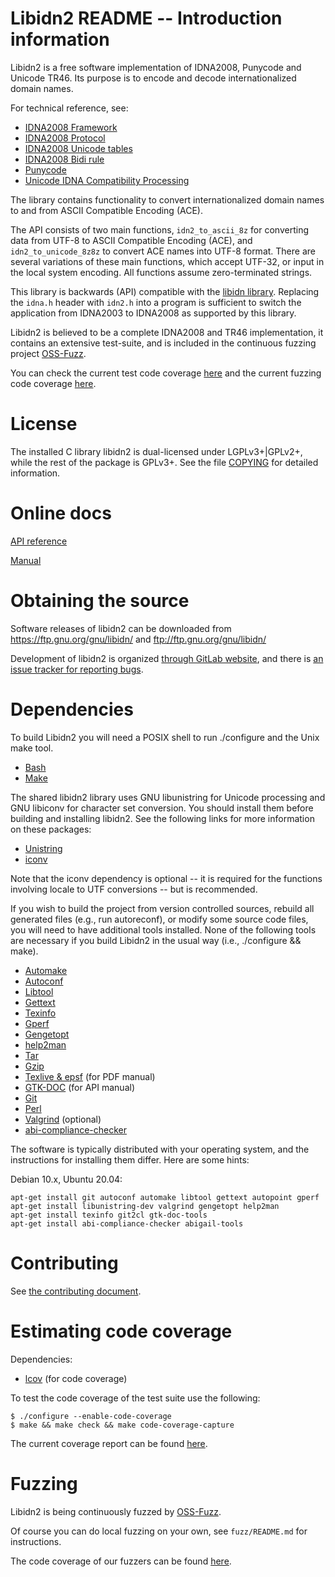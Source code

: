 # Libidn2 README -- Introduction information

Libidn2 is a free software implementation of IDNA2008, Punycode and
Unicode TR46.  Its purpose is to encode and decode internationalized
domain names.

For technical reference, see:

 * [IDNA2008 Framework](https://tools.ietf.org/html/rfc5890)
 * [IDNA2008 Protocol](https://tools.ietf.org/html/rfc5891)
 * [IDNA2008 Unicode tables](https://tools.ietf.org/html/rfc5892)
 * [IDNA2008 Bidi rule](https://tools.ietf.org/html/rfc5893)
 * [Punycode](https://tools.ietf.org/html/rfc3492)
 * [Unicode IDNA Compatibility Processing](https://www.unicode.org/reports/tr46/)

The library contains functionality to convert internationalized domain
names to and from ASCII Compatible Encoding (ACE).

The API consists of two main functions, `idn2_to_ascii_8z` for
converting data from UTF-8 to ASCII Compatible Encoding (ACE), and
`idn2_to_unicode_8z8z` to convert ACE names into UTF-8 format. There
are several variations of these main functions, which accept UTF-32,
or input in the local system encoding. All functions assume
zero-terminated strings.

This library is backwards (API) compatible with the [libidn
library](https://www.gnu.org/software/libidn/).  Replacing the
`idna.h` header with `idn2.h` into a program is sufficient to switch
the application from IDNA2003 to IDNA2008 as supported by this
library.

Libidn2 is believed to be a complete IDNA2008 and TR46 implementation,
it contains an extensive test-suite, and is included in the continuous
fuzzing project
[OSS-Fuzz](https://bugs.chromium.org/p/oss-fuzz/issues/list?q=libidn2).

You can check the current test code coverage
[here](https://libidn.gitlab.io/libidn2/coverage/index.html) and the
current fuzzing code coverage
[here](https://libidn.gitlab.io/libidn2/fuzz-coverage/index.html).


# License

The installed C library libidn2 is dual-licensed under LGPLv3+|GPLv2+,
while the rest of the package is GPLv3+.  See the file
[COPYING](COPYING) for detailed information.


# Online docs

[API reference](https://libidn.gitlab.io/libidn2/reference/api-index-full.html)

[Manual](https://libidn.gitlab.io/libidn2/manual/libidn2.html)


# Obtaining the source

Software releases of libidn2 can be downloaded from
https://ftp.gnu.org/gnu/libidn/ and ftp://ftp.gnu.org/gnu/libidn/

Development of libidn2 is organized [through GitLab
website](https://gitlab.com/libidn/libidn2), and there is [an issue
tracker for reporting bugs](https://gitlab.com/libidn/libidn2/issues).


# Dependencies

To build Libidn2 you will need a POSIX shell to run ./configure and
the Unix make tool.

 * [Bash](https://www.gnu.org/software/bash/)
 * [Make](https://www.gnu.org/software/make/)

The shared libidn2 library uses GNU libunistring for Unicode
processing and GNU libiconv for character set conversion.  You should
install them before building and installing libidn2.  See the
following links for more information on these packages:

 * [Unistring](https://www.gnu.org/software/libunistring/)
 * [iconv](https://www.gnu.org/software/libiconv/)

Note that the iconv dependency is optional -- it is required for the
functions involving locale to UTF conversions -- but is recommended.

If you wish to build the project from version controlled sources,
rebuild all generated files (e.g., run autoreconf), or modify some
source code files, you will need to have additional tools installed.
None of the following tools are necessary if you build Libidn2 in the
usual way (i.e., ./configure && make).

 * [Automake](https://www.gnu.org/software/automake/)
 * [Autoconf](https://www.gnu.org/software/autoconf/)
 * [Libtool](https://www.gnu.org/software/libtool/)
 * [Gettext](https://www.gnu.org/software/gettext/)
 * [Texinfo](https://www.gnu.org/software/texinfo/)
 * [Gperf](https://www.gnu.org/software/gperf/)
 * [Gengetopt](https://www.gnu.org/software/gengetopt/)
 * [help2man](https://www.gnu.org/software/help2man/)
 * [Tar](https://www.gnu.org/software/tar/)
 * [Gzip](https://www.gnu.org/software/gzip/)
 * [Texlive & epsf](https://www.tug.org/texlive/) (for PDF manual)
 * [GTK-DOC](https://www.gtk.org/gtk-doc/) (for API manual)
 * [Git](https://git-scm.com/)
 * [Perl](https://www.cpan.org/)
 * [Valgrind](https://valgrind.org/) (optional)
 * [abi-compliance-checker](https://github.com/lvc/abi-compliance-checker)

The software is typically distributed with your operating system, and
the instructions for installing them differ.  Here are some hints:

Debian 10.x, Ubuntu 20.04:
```
apt-get install git autoconf automake libtool gettext autopoint gperf
apt-get install libunistring-dev valgrind gengetopt help2man
apt-get install texinfo git2cl gtk-doc-tools
apt-get install abi-compliance-checker abigail-tools
```


# Contributing

See [the contributing document](CONTRIBUTING.md).


# Estimating code coverage

Dependencies:
 * [lcov](https://github.com/linux-test-project/lcov) (for code coverage)

To test the code coverage of the test suite use the following:
```
$ ./configure --enable-code-coverage
$ make && make check && make code-coverage-capture
```

The current coverage report can be found [here](https://libidn.gitlab.io/libidn2/coverage/).


# Fuzzing

Libidn2 is being continuously fuzzed by [OSS-Fuzz](https://github.com/google/oss-fuzz).

Of course you can do local fuzzing on your own, see `fuzz/README.md` for instructions.

The code coverage of our fuzzers can be found [here](https://libidn.gitlab.io/libidn2/fuzz-coverage/).
